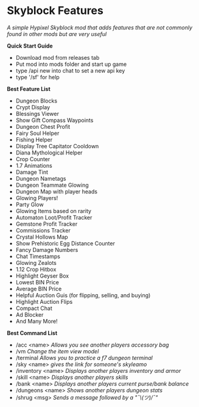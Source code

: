 # Skyblock Features
*A simple Hypixel Skyblock mod that adds features that are not commonly found in other mods but are very useful*

**Quick Start Guide**
- Download mod from releases tab
- Put mod into mods folder and start up game
- type /api new into chat to set a new api key
- type '/sf' for help


**Best Feature List**
- Dungeon Blocks
- Crypt Display
- Blessings Viewer
- Show Gift Compass Waypoints
- Dungeon Chest Profit
- Fairy Soul Helper
- Fishing Helper
- Display Tree Capitator Cooldown
- Diana Mythological Helper
- Crop Counter
- 1.7 Animations
- Damage Tint
- Dungeon Nametags
- Dungeon Teammate Glowing
- Dungeon Map with player heads
- Glowing Players!
- Party Glow
- Glowing Items based on rarity
- Automaton Loot/Profit Tracker
- Gemstone Profit Tracker
- Commissions Tracker
- Crystal Hollows Map
- Show Prehistoric Egg Distance Counter
- Fancy Damage Numbers
- Chat Timestamps
- Glowing Zealots
- 1.12 Crop Hitbox
- Highlight Geyser Box
- Lowest BIN Price
- Average BIN Price
- Helpful Auction Guis (for flipping, selling, and buying)
- Highlight Auction Flips
- Compact Chat
- Ad Blocker
- And Many More!

**Best Command List**
- /acc \<name\>       *Allows you see another players accessory bag*
- /vm       *Change the item view model*
- /terminal       *Allows you to practice a f7 dungeon terminal*
- /sky \<name\>       *gives the link for someone's skyleamo*
- /inventory \<name\>       *Displays another players inventory and armor*
- /skill \<name\>       *Displays another players skills*
- /bank \<name\>       *Displays another players current purse/bank balance*
- /dungeons \<name\>       *Shows another players dungeon stats*
- /shrug \<msg\>       *Sends a message followed by a "¯\\_(ツ)_/¯"*
